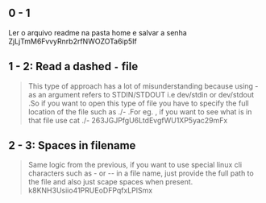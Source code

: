 ## 0 - 1
Ler o arquivo readme na pasta home e salvar a senha ZjLjTmM6FvvyRnrb2rfNWOZOTa6ip5If
## 1 - 2: Read a dashed `-` file
> This type of approach has a lot of misunderstanding because using - as an argument refers to STDIN/STDOUT i.e dev/stdin or dev/stdout .So if you want to open this type of file you have to specify the full location of the file such as ./- .For eg. , if you want to see what is in that file use cat ./-
263JGJPfgU6LtdEvgfWU1XP5yac29mFx
## 2 - 3: Spaces in filename
> Same logic from the previous, if you want to use special linux cli characters such as - or -- in a file name, just provide the full path to the file and also just scape spaces when present.
k8KNH3Usiio41PRUEoDFPqfxLPlSmx
